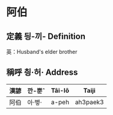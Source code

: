 # 阿伯
## 定義 딍-끼- Definition




英：Husband's elder brother

## 稱呼 칑·허· Address

漢諺 | 깐-뿐ˆ | Tâi-lô | Taiji
--- | --- | --- | --- 
阿伯 | 아·벻· | a-peh | ah3paek3 
